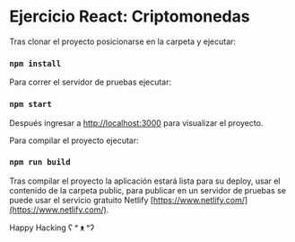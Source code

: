 # Ejercicio React: Criptomonedas

Tras clonar el proyecto posicionarse en la carpeta y ejecutar:

### `npm install`

Para correr el servidor de pruebas ejecutar:

### `npm start`

Después ingresar a [http://localhost:3000](http://localhost:3000) para visualizar el proyecto.

Para compilar el proyecto ejecutar:

### `npm run build`

Tras compilar el proyecto la aplicación estará lista para su deploy, usar el contenido de la carpeta public, para publicar en un servidor de pruebas se puede usar el servicio gratuito Netlify [https://www.netlify.com/](https://www.netlify.com/).

Happy Hacking  ʕ ᵒ ᴥ ᵒʔ